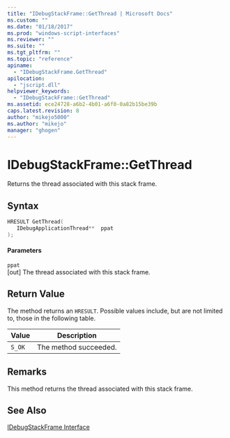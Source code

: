 ```yaml
---
title: "IDebugStackFrame::GetThread | Microsoft Docs"
ms.custom: ""
ms.date: "01/18/2017"
ms.prod: "windows-script-interfaces"
ms.reviewer: ""
ms.suite: ""
ms.tgt_pltfrm: ""
ms.topic: "reference"
apiname: 
  - "IDebugStackFrame.GetThread"
apilocation: 
  - "jscript.dll"
helpviewer_keywords: 
  - "IDebugStackFrame::GetThread"
ms.assetid: ece24728-a6b2-4b01-a6f0-0a82b15be39b
caps.latest.revision: 8
author: "mikejo5000"
ms.author: "mikejo"
manager: "ghogen"
---
```

# IDebugStackFrame::GetThread
Returns the thread associated with this stack frame.  
  
## Syntax  
  
```cpp
HRESULT GetThread(  
   IDebugApplicationThread**  ppat  
);  
```  
  
#### Parameters  
 `ppat`  
 [out] The thread associated with this stack frame.  
  
## Return Value  
 The method returns an `HRESULT`. Possible values include, but are not limited to, those in the following table.  
  
|Value|Description|  
|-----------|-----------------|  
|`S_OK`|The method succeeded.|  
  
## Remarks  
 This method returns the thread associated with this stack frame.  
  
## See Also  
 [IDebugStackFrame Interface](../../winscript/reference/idebugstackframe-interface.md)